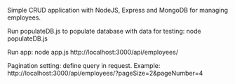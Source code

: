 Simple CRUD application with NodeJS, Express and MongoDB for managing employees.

Run populateDB.js to populate database with data for testing:
node populateDB.js

Run app:
node app.js
http://localhost:3000/api/employees/

Pagination setting: define query in request.
Example: http://localhost:3000/api/employees/?pageSize=2&pageNumber=4
